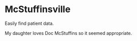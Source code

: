 # McStuffinsville

Easily find patient data.

My daughter loves Doc McStuffins so it seemed appropriate.